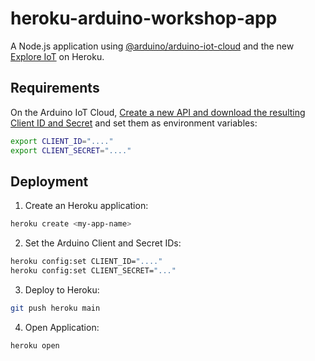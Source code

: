 # heroku-arduino-workshop-app

A Node.js application using [@arduino/arduino-iot-cloud](https://www.npmjs.com/package/@arduino/arduino-iot-client) and the new [Explore IoT](https://explore-iot.arduino.cc/) on Heroku.

## Requirements

On the Arduino IoT Cloud, [Create a new API and download the resulting Client ID and Secret](https://create.arduino.cc/iot/things) and set them as environment variables:

```sh
export CLIENT_ID="...."
export CLIENT_SECRET="...."
```

## Deployment

1. Create an Heroku application:

``` sh
heroku create <my-app-name>
```

2. Set the Arduino Client and Secret IDs:

``` sh
heroku config:set CLIENT_ID="...."
heroku config:set CLIENT_SECRET="..."
```

3. Deploy to Heroku:

``` sh
git push heroku main
```

4. Open Application:

``` sh
heroku open
```
